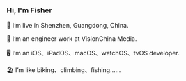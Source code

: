 ### Hi, I'm Fisher

📍 I’m live in Shenzhen, Guangdong, China.

🏢 I’m an engineer work at VisionChina Media.

🖥 I’m an iOS、iPadOS、macOS、watchOS、tvOS developer.

🏖 	 I’m like biking、climbing、fishing......


<!--
**liyu158163/liyu158163** is a ✨ _special_ ✨ repository because its `README.md` (this file) appears on your GitHub profile.

Here are some ideas to get you started:

- 🔭 I’m currently working on ...
- 🌱 I’m currently learning ...
- 👯 I’m looking to collaborate on ...
- 🤔 I’m looking for help with ...
- 💬 Ask me about ...
- 📫 How to reach me: ...
- 😄 Pronouns: ...
- ⚡ Fun fact: ...
-->
